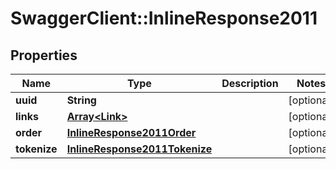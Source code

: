 # SwaggerClient::InlineResponse2011

## Properties
Name | Type | Description | Notes
------------ | ------------- | ------------- | -------------
**uuid** | **String** |  | [optional] 
**links** | [**Array&lt;Link&gt;**](Link.md) |  | [optional] 
**order** | [**InlineResponse2011Order**](InlineResponse2011Order.md) |  | [optional] 
**tokenize** | [**InlineResponse2011Tokenize**](InlineResponse2011Tokenize.md) |  | [optional] 

